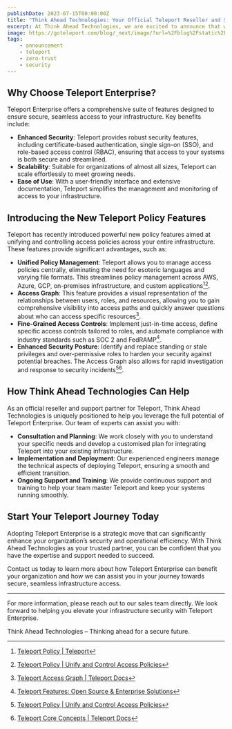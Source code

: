 ```yaml
---
publishDate: 2023-07-15T00:00:00Z
title: "Think Ahead Technologies: Your Official Teleport Reseller and Support Partner"
excerpt: At Think Ahead Technologies, we are excited to announce that we are now an official reseller for Teleport, the leading platform for secure access to applications and infrastructure. This partnership allows us to offer unparalleled support to our clients as they adopt Teleport Enterprise, enhancing their security and operational efficiency.
image: https://goteleport.com/blog/_next/image/?url=%2Fblog%2Fstatic%2Fog-image.png&w=1080&q=80
tags:
    - announcement
    - teleport
    - zero-trust
    - security
---
```


## Why Choose Teleport Enterprise?

Teleport Enterprise offers a comprehensive suite of features designed to ensure secure, seamless access to your infrastructure. Key benefits include:

-   **Enhanced Security**: Teleport provides robust security features, including certificate-based authentication, single sign-on (SSO), and role-based access control (RBAC), ensuring that access to your systems is both secure and streamlined.
-   **Scalability**: Suitable for organizations of almost all sizes, Teleport can scale effortlessly to meet growing needs.
-   **Ease of Use**: With a user-friendly interface and extensive documentation, Teleport simplifies the management and monitoring of access to your infrastructure.

## Introducing the New Teleport Policy Features

Teleport has recently introduced powerful new policy features aimed at unifying and controlling access policies across your entire infrastructure. These features provide significant advantages, such as:

-   **Unified Policy Management**: Teleport allows you to manage access policies centrally, eliminating the need for esoteric languages and varying file formats. This streamlines policy management across AWS, Azure, GCP, on-premises infrastructure, and custom applications[^1][^2].
-   **Access Graph**: This feature provides a visual representation of the relationships between users, roles, and resources, allowing you to gain comprehensive visibility into access paths and quickly answer questions about who can access specific resources[^3].
-   **Fine-Grained Access Controls**: Implement just-in-time access, define specific access controls tailored to roles, and automate compliance with industry standards such as SOC 2 and FedRAMP[^4].
-   **Enhanced Security Posture**: Identify and replace standing or stale privileges and over-permissive roles to harden your security against potential breaches. The Access Graph also allows for rapid investigation and response to security incidents[^2][^5].

## How Think Ahead Technologies Can Help

As an official reseller and support partner for Teleport, Think Ahead Technologies is uniquely positioned to help you leverage the full potential of Teleport Enterprise. Our team of experts can assist you with:

-   **Consultation and Planning**: We work closely with you to understand your specific needs and develop a customised plan for integrating Teleport into your existing infrastructure.
-   **Implementation and Deployment**: Our experienced engineers manage the technical aspects of deploying Teleport, ensuring a smooth and efficient transition.
-   **Ongoing Support and Training**: We provide continuous support and training to help your team master Teleport and keep your systems running smoothly.

## Start Your Teleport Journey Today

Adopting Teleport Enterprise is a strategic move that can significantly enhance your organization’s security and operational efficiency. With Think Ahead Technologies as your trusted partner, you can be confident that you have the expertise and support needed to succeed.

Contact us today to learn more about how Teleport Enterprise can benefit your organization and how we can assist you in your journey towards secure, seamless infrastructure access.

---

For more information, please reach out to our sales team directly. We look forward to helping you elevate your infrastructure security with Teleport Enterprise.

Think Ahead Technologies – Thinking ahead for a secure future.

[^1]: [Teleport Policy | Teleport](https://goteleport.com/platform/policy/)
[^2]: [Teleport Policy | Unify and Control Access Policies](https://goteleport.com/blog/teleport-community-license/)
[^3]: [Teleport Access Graph | Teleport Docs](https://goteleport.com/docs/access-graph/)
[^4]: [Teleport Features: Open Source & Enterprise Solutions](https://goteleport.com/features/)
[^5]: [Teleport Core Concepts | Teleport Docs](https://goteleport.com/docs/core-concepts/)
